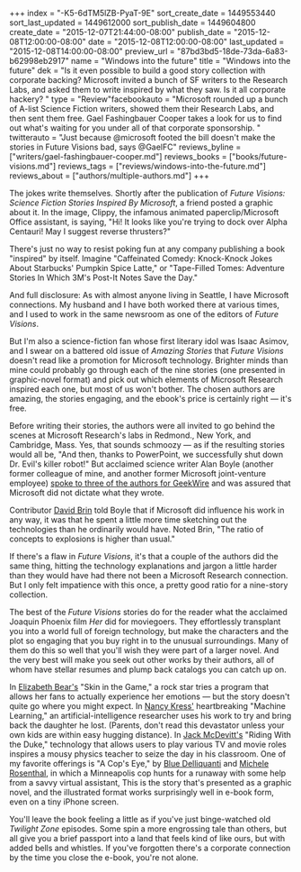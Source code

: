 +++
index = "-K5-6dTM5lZB-PyaT-9E"
sort_create_date = 1449553440
sort_last_updated = 1449612000
sort_publish_date = 1449604800
create_date = "2015-12-07T21:44:00-08:00"
publish_date = "2015-12-08T12:00:00-08:00"
date = "2015-12-08T12:00:00-08:00"
last_updated = "2015-12-08T14:00:00-08:00"
preview_url = "87bd3bd5-18de-73da-6a83-b62998eb2917"
name = "Windows into the future"
title = "Windows into the future"
dek = "Is it even possible to build a good story collection with corporate backing? Microsoft invited a bunch of SF writers to the Research Labs, and asked them to write inspired by what they saw. Is it all corporate hackery? "
type = "Review"facebookauto = "Microsoft rounded up a bunch of A-list Science Fiction writers, showed them their Research Labs, and then sent them free. Gael Fashingbauer Cooper takes a look for us to find out what's waiting for you under all of that corporate sponsorship.  "
twitterauto = "Just because @microsoft footed the bill doesn't make the stories in Future Visions bad, says @GaelFC"
reviews_byline = ["writers/gael-fashingbauer-cooper.md"]
reviews_books = ["books/future-visions.md"]
reviews_tags = ["reviews/windows-into-the-future.md"]
reviews_about = ["authors/multiple-authors.md"]
+++

The jokes write themselves. Shortly after the publication of _Future Visions: Science Fiction Stories Inspired By Microsoft_, a friend posted a graphic about it. In the image, Clippy, the infamous animated paperclip/Microsoft Office assistant, is saying, "Hi! It looks like you're trying to dock over Alpha Centauri! May I suggest reverse thrusters?"

There's just no way to resist poking fun at any company publishing a book "inspired" by itself. Imagine "Caffeinated Comedy: Knock-Knock Jokes About Starbucks' Pumpkin Spice Latte," or "Tape-Filled Tomes: Adventure Stories In Which 3M's Post-It Notes Save the Day."

And full disclosure: As with almost anyone living in Seattle, I have Microsoft connections. My husband and I have both worked there at various times, and I used to work in the same newsroom as one of the editors of _Future Visions_.

But I'm also a science-fiction fan whose first literary idol was Isaac Asimov, and I swear on a battered old issue of _Amazing Stories_ that _Future Visions_ doesn't read like a promotion for Microsoft technology. Brighter minds than mine could probably go through each of the nine stories (one presented in graphic-novel format) and pick out which elements of Microsoft Research inspired each one, but most of us won't bother. The chosen authors are amazing, the stories engaging, and the ebook's price is certainly right &mdash; it's free.

Before writing their stories, the authors were all invited to go behind the scenes at Microsoft Research's labs in Redmond., New York, and Cambridge, Mass. Yes, that sounds schmoozy &mdash; as if the resulting stories would all be, "And then, thanks to PowerPoint, we successfully shut down Dr. Evil's killer robot!" But acclaimed science writer Alan Boyle (another former colleague of mine, and another former Microsoft joint-venture employee) [spoke to three of the authors for GeekWire](http://www.geekwire.com/2015/inspired-by-microsoft-research-projects-top-sci-fi-writers-share-future-visions-in-new-e-book/) and was assured that Microsoft did not dictate what they wrote.

Contributor [David Brin](http://www.davidbrin.com) told Boyle that if Microsoft did influence his work in any way, it was that he spent a little more time sketching out the technologies than he ordinarily would have. Noted Brin, "The ratio of concepts to explosions is higher than usual."

If there's a flaw in _Future Visions_, it's that a couple of the authors did the same thing, hitting the technology explanations and jargon a little harder than they would have had there not been a Microsoft Research connection. But I only felt impatience with this once, a pretty good ratio for a nine-story collection.

The best of the _Future Visions_ stories do for the reader what the acclaimed Joaquin Phoenix film _Her_ did for moviegoers. They effortlessly transplant you into a world full of foreign technology, but make the characters and the plot so engaging that you buy right in to the unusual surroundings. Many of them do this so well that you'll wish they were part of a larger novel. And the very best will make you seek out other works by their authors, all of whom have stellar resumes and plump back catalogs you can catch up on.

In [Elizabeth Bear's](http://www.elizabethbear.com) "Skin in the Game," a rock star tries a program that allows her fans to actually experience her emotions &mdash; but the story doesn't quite go where you might expect. In [Nancy Kress'](http://nancykress.com) heartbreaking "Machine Learning," an artificial-intelligence researcher uses his work to try and bring back the daughter he lost. (Parents, don't read this devastator unless your own kids are within easy hugging distance). In [Jack McDevitt's](http://www.jackmcdevitt.com) "Riding With the Duke," technology that allows users to play various TV and movie roles inspires a mousy physics teacher to seize the day in his classroom. One of my favorite offerings is "A Cop's Eye," by [Blue Delliquanti](http://www.bluedelliquanti.com) and [Michele Rosenthal](http://michelerosenthal.com), in which a Minneapolis cop hunts for a runaway with some help from a savvy virtual assistant, This is the story that's presented as a graphic novel, and the illustrated format works surprisingly well in e-book form, even on a tiny iPhone screen.

You'll leave the book feeling a little as if you've just binge-watched old _Twilight Zone_ episodes. Some spin a more engrossing tale than others, but all give you a brief passport into a land that feels kind of like ours, but with added bells and whistles. If you've forgotten there's a corporate connection by the time you close the e-book, you're not alone.